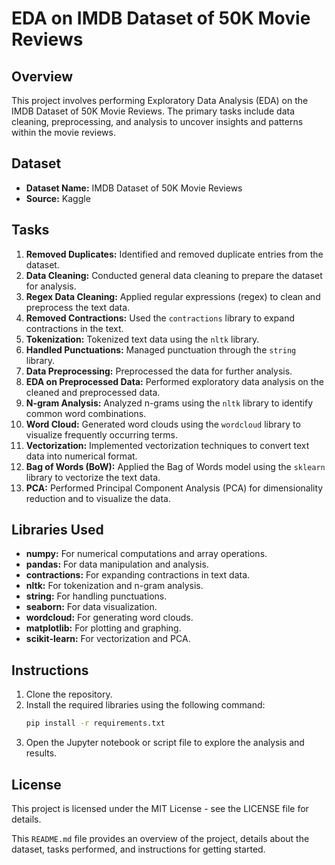# EDA on IMDB Dataset of 50K Movie Reviews

## Overview
This project involves performing Exploratory Data Analysis (EDA) on the IMDB Dataset of 50K Movie Reviews. The primary tasks include data cleaning, preprocessing, and analysis to uncover insights and patterns within the movie reviews.

## Dataset
- **Dataset Name:** IMDB Dataset of 50K Movie Reviews
- **Source:** Kaggle

## Tasks
1. **Removed Duplicates:** Identified and removed duplicate entries from the dataset.
2. **Data Cleaning:** Conducted general data cleaning to prepare the dataset for analysis.
3. **Regex Data Cleaning:** Applied regular expressions (regex) to clean and preprocess the text data.
4. **Removed Contractions:** Used the `contractions` library to expand contractions in the text.
5. **Tokenization:** Tokenized text data using the `nltk` library.
6. **Handled Punctuations:** Managed punctuation through the `string` library.
7. **Data Preprocessing:** Preprocessed the data for further analysis.
8. **EDA on Preprocessed Data:** Performed exploratory data analysis on the cleaned and preprocessed data.
9. **N-gram Analysis:** Analyzed n-grams using the `nltk` library to identify common word combinations.
10. **Word Cloud:** Generated word clouds using the `wordcloud` library to visualize frequently occurring terms.
11. **Vectorization:** Implemented vectorization techniques to convert text data into numerical format.
12. **Bag of Words (BoW):** Applied the Bag of Words model using the `sklearn` library to vectorize the text data.
13. **PCA:** Performed Principal Component Analysis (PCA) for dimensionality reduction and to visualize the data.

## Libraries Used
- **numpy:** For numerical computations and array operations.
- **pandas:** For data manipulation and analysis.
- **contractions:** For expanding contractions in text data.
- **nltk:** For tokenization and n-gram analysis.
- **string:** For handling punctuations.
- **seaborn:** For data visualization.
- **wordcloud:** For generating word clouds.
- **matplotlib:** For plotting and graphing.
- **scikit-learn:** For vectorization and PCA.

## Instructions
1. Clone the repository.
2. Install the required libraries using the following command:
    ```bash
    pip install -r requirements.txt
    ```
3. Open the Jupyter notebook or script file to explore the analysis and results.

## License
This project is licensed under the MIT License - see the LICENSE file for details.

This `README.md` file provides an overview of the project, details about the dataset, tasks performed, and instructions for getting started.
